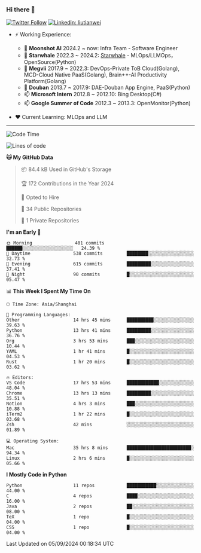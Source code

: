### Hi there 👋

[![Twitter Follow](https://img.shields.io/twitter/follow/tianweidut?style=social)](https://twitter.com/tianweidut)
[![Linkedin: liutianwei](https://img.shields.io/badge/-liutianwei-blue?style=flat-square&logo=Linkedin&logoColor=white&link=https://www.linkedin.com/in/liutianwei/)](https://www.linkedin.com/in/liutianwei/)

- ⚡ Working Experience:
  - 🔭 **Moonshot AI**  2024.2 ~ now: Infra Team - Software Engineer
  - 🌱 **Starwhale** 2022.3 ~ 2024.2: [Starwhale](https://github.com/star-whale/starwhale) - MLOps/LLMOps，OpenSource(Python)
  - 🌱 **Megvii** 2017.9 ~ 2022.3: DevOps-Private ToB Cloud(Golang), MCD-Cloud Native PaaS(Golang), Brain++-AI Productivity Platform(Golang)
  - 🌱 **Douban** 2013.7 ~ 2017.9: DAE-Douban App Engine, PaaS(Python)
  - 📫 **Microsoft Intern** 2012.8 ~ 2012.10: Bing Desktop(C#)
  - 📫 **Google Summer of Code** 2012.3 ~ 2013.3: OpenMonitor(Python)

- ❤️ Current Learning: MLOps and LLM

---
<!--START_SECTION:waka-->
![Code Time](http://img.shields.io/badge/Code%20Time-5%2C953%20hrs%204%20mins-blue)

![Lines of code](https://img.shields.io/badge/From%20Hello%20World%20I%27ve%20Written-1.0%20million%20lines%20of%20code-blue)

**🐱 My GitHub Data** 

> 📦 84.4 kB Used in GitHub's Storage 
 > 
> 🏆 172 Contributions in the Year 2024
 > 
> 💼 Opted to Hire
 > 
> 📜 34 Public Repositories 
 > 
> 🔑 1 Private Repositories 
 > 
**I'm an Early 🐤** 

```text
🌞 Morning                401 commits         ██████░░░░░░░░░░░░░░░░░░░   24.39 % 
🌆 Daytime                538 commits         ████████░░░░░░░░░░░░░░░░░   32.73 % 
🌃 Evening                615 commits         █████████░░░░░░░░░░░░░░░░   37.41 % 
🌙 Night                  90 commits          █░░░░░░░░░░░░░░░░░░░░░░░░   05.47 % 
```


📊 **This Week I Spent My Time On** 

```text
🕑︎ Time Zone: Asia/Shanghai

💬 Programming Languages: 
Other                    14 hrs 45 mins      ██████████░░░░░░░░░░░░░░░   39.63 % 
Python                   13 hrs 41 mins      █████████░░░░░░░░░░░░░░░░   36.76 % 
Org                      3 hrs 53 mins       ███░░░░░░░░░░░░░░░░░░░░░░   10.44 % 
YAML                     1 hr 41 mins        █░░░░░░░░░░░░░░░░░░░░░░░░   04.53 % 
Rust                     1 hr 20 mins        █░░░░░░░░░░░░░░░░░░░░░░░░   03.62 % 

🔥 Editors: 
VS Code                  17 hrs 53 mins      ████████████░░░░░░░░░░░░░   48.04 % 
Chrome                   13 hrs 13 mins      █████████░░░░░░░░░░░░░░░░   35.51 % 
Notion                   4 hrs 3 mins        ███░░░░░░░░░░░░░░░░░░░░░░   10.88 % 
iTerm2                   1 hr 22 mins        █░░░░░░░░░░░░░░░░░░░░░░░░   03.68 % 
Zsh                      42 mins             ░░░░░░░░░░░░░░░░░░░░░░░░░   01.89 % 

💻 Operating System: 
Mac                      35 hrs 8 mins       ████████████████████████░   94.34 % 
Linux                    2 hrs 6 mins        █░░░░░░░░░░░░░░░░░░░░░░░░   05.66 % 
```

**I Mostly Code in Python** 

```text
Python                   11 repos            ███████████░░░░░░░░░░░░░░   44.00 % 
C                        4 repos             ████░░░░░░░░░░░░░░░░░░░░░   16.00 % 
Java                     2 repos             ██░░░░░░░░░░░░░░░░░░░░░░░   08.00 % 
TeX                      1 repo              █░░░░░░░░░░░░░░░░░░░░░░░░   04.00 % 
CSS                      1 repo              █░░░░░░░░░░░░░░░░░░░░░░░░   04.00 % 
```




 Last Updated on 05/09/2024 00:18:34 UTC
<!--END_SECTION:waka-->

